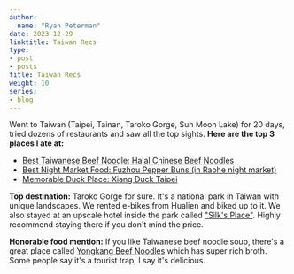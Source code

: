 ```yaml
---
author:
  name: "Ryan Peterman"
date: 2023-12-29
linktitle: Taiwan Recs
type:
- post
- posts
title: Taiwan Recs
weight: 10
series:
- blog
---
```


Went to Taiwan (Taipei, Tainan, Taroko Gorge, Sun Moon Lake) for 20 days, tried dozens of restaurants and saw all the top sights. **Here are the top 3 places I ate at:**
- [Best Taiwanese Beef Noodle: Halal Chinese Beef Noodles](https://maps.app.goo.gl/wzbWzLrj6zpSHMWRA)
- [Best Night Market Food: Fuzhou Pepper Buns (in Raohe night market)](https://maps.app.goo.gl/DeiRv6nptDV815cs7)
- [Memorable Duck Place: Xiang Duck Taipei](https://maps.app.goo.gl/BiBPojSpfcfBvDaZ7)

**Top destination:** Taroko Gorge for sure. It's a national park in Taiwan with unique landscapes. We rented e-bikes from Hualien and biked up to it. We also stayed at an upscale hotel inside the park called ["Silk's Place"](https://maps.app.goo.gl/28RiiP5aS56e9E3W7). Highly recommend staying there if you don't mind the price.

**Honorable food mention:** If you like Taiwanese beef noodle soup, there's a great place called [Yongkang Beef Noodles](https://maps.app.goo.gl/KoV7vhPyjEafpCz69) which has super rich broth. Some people say it's a tourist trap, I say it's delicious.
